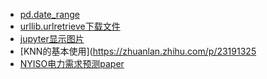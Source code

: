- [pd.date_range](http://blog.csdn.net/you_are_my_dream/article/details/70209757)
- [urllib.urlretrieve下载文件](http://www.nowamagic.net/academy/detail/1302861)
- [jupyter显示图片](http://bbs.csdn.net/topics/392144095)
- [KNN的基本使用](https://zhuanlan.zhihu.com/p/23191325
- [NYISO电力需求预测paper](https://arxiv.org/pdf/1506.06972.pdf)
